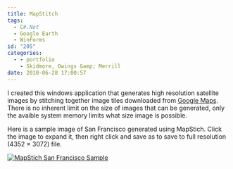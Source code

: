 ```yaml
---
title: MapStitch
tags:
  - C#.Net
  - Google Earth
  - WinForms
id: "205"
categories:
  - - portfolio
    - Skidmore, Owings &amp; Merrill
date: 2010-06-28 17:00:57
---
```


I created this windows application that generates high resolution satellite images by stitching together image tiles downloaded from [Google Maps](http://maps.google.com). There is no inherent limit on the size of images that can be generated, only the avaible system memory limits what size image is possible.

<!-- more -->

Here is a sample image of San Francisco generated using MapStich. Click the image to expand it, then right click and save as to save to full resolution (4352 × 3072) file.

[![](http://www.ericanastas.com/wp-content/uploads/2010/06/sf-17z-636x448.jpg "MapStich San Francisco Sample")](sf-17z.jpg)
